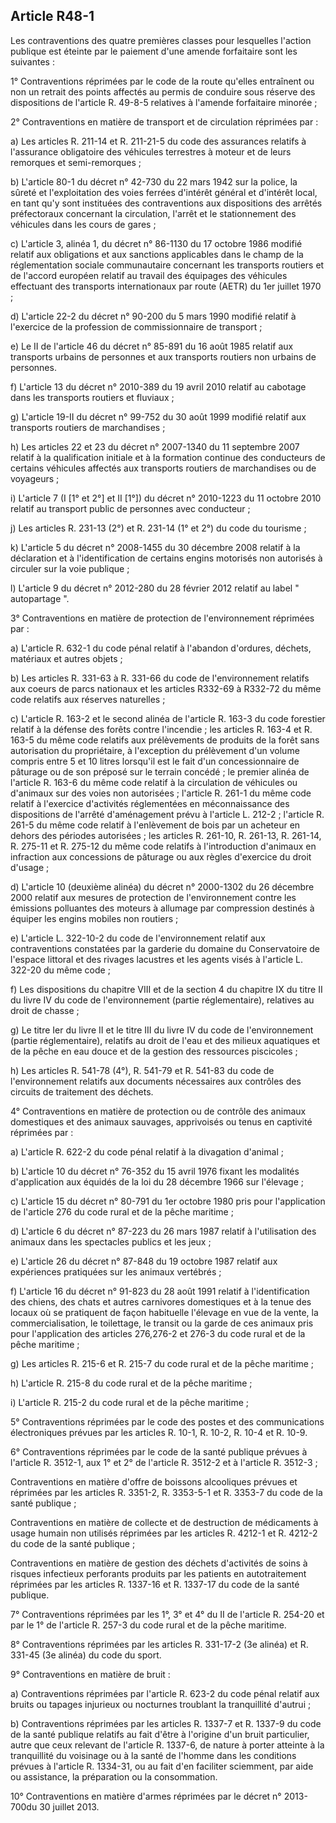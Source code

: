 Article R48-1
----
Les contraventions des quatre premières classes pour lesquelles l'action
publique est éteinte par le paiement d'une amende forfaitaire sont les suivantes
:

1° Contraventions réprimées par le code de la route qu'elles entraînent ou non
un retrait des points affectés au permis de conduire sous réserve des
dispositions de l'article R. 49-8-5 relatives à l'amende forfaitaire minorée ;

2° Contraventions en matière de transport et de circulation réprimées par :

a) Les articles R. 211-14 et R. 211-21-5 du code des assurances relatifs à
l'assurance obligatoire des véhicules terrestres à moteur et de leurs remorques
et semi-remorques ;

b) L'article 80-1 du décret n° 42-730 du 22 mars 1942 sur la police, la sûreté
et l'exploitation des voies ferrées d'intérêt général et d'intérêt local, en
tant qu'y sont instituées des contraventions aux dispositions des arrêtés
préfectoraux concernant la circulation, l'arrêt et le stationnement des
véhicules dans les cours de gares ;

c) L'article 3, alinéa 1, du décret n° 86-1130 du 17 octobre 1986 modifié
relatif aux obligations et aux sanctions applicables dans le champ de la
réglementation sociale communautaire concernant les transports routiers et de
l'accord européen relatif au travail des équipages des véhicules effectuant des
transports internationaux par route (AETR) du 1er juillet 1970 ;

d) L'article 22-2 du décret n° 90-200 du 5 mars 1990 modifié relatif à
l'exercice de la profession de commissionnaire de transport ;

e) Le II de l'article 46 du décret n° 85-891 du 16 août 1985 relatif aux
transports urbains de personnes et aux transports routiers non urbains de
personnes.

f) L'article 13 du décret n° 2010-389 du 19 avril 2010 relatif au cabotage dans
les transports routiers et fluviaux ;

g) L'article 19-II du décret n° 99-752 du 30 août 1999 modifié relatif aux
transports routiers de marchandises ;

h) Les articles 22 et 23 du décret n° 2007-1340 du 11 septembre 2007 relatif à
la qualification initiale et à la formation continue des conducteurs de certains
véhicules affectés aux transports routiers de marchandises ou de voyageurs ;

i) L'article 7 (I [1° et 2°] et II [1°]) du décret n° 2010-1223 du 11 octobre
2010 relatif au transport public de personnes avec conducteur ;

j) Les articles R. 231-13 (2°) et R. 231-14 (1° et 2°) du code du tourisme ;

k) L'article 5 du décret n° 2008-1455 du 30 décembre 2008 relatif à la
déclaration et à l'identification de certains engins motorisés non autorisés à
circuler sur la voie publique ;

l) L'article 9 du décret n° 2012-280 du 28 février 2012 relatif au label "
autopartage ".

3° Contraventions en matière de protection de l'environnement réprimées par :

a) L'article R. 632-1 du code pénal relatif à l'abandon d'ordures, déchets,
matériaux et autres objets ;

b) Les articles R. 331-63 à R. 331-66 du code de l'environnement relatifs aux
coeurs de parcs nationaux et les articles R332-69 à R332-72 du même code
relatifs aux réserves naturelles ;

c) L'article R. 163-2 et le second alinéa de l'article R. 163-3 du code
forestier relatif à la défense des forêts contre l'incendie ; les articles R.
163-4 et R. 163-5 du même code relatifs aux prélèvements de produits de la forêt
sans autorisation du propriétaire, à l'exception du prélèvement d'un volume
compris entre 5 et 10 litres lorsqu'il est le fait d'un concessionnaire de
pâturage ou de son préposé sur le terrain concédé ; le premier alinéa de
l'article R. 163-6 du même code relatif à la circulation de véhicules ou
d'animaux sur des voies non autorisées ; l'article R. 261-1 du même code relatif
à l'exercice d'activités réglementées en méconnaissance des dispositions de
l'arrêté d'aménagement prévu à l'article L. 212-2 ; l'article R. 261-5 du même
code relatif à l'enlèvement de bois par un acheteur en dehors des périodes
autorisées ; les articles R. 261-10, R. 261-13, R. 261-14, R. 275-11 et R.
275-12 du même code relatifs à l'introduction d'animaux en infraction aux
concessions de pâturage ou aux règles d'exercice du droit d'usage ;

d) L'article 10 (deuxième alinéa) du décret n° 2000-1302 du 26 décembre 2000
relatif aux mesures de protection de l'environnement contre les émissions
polluantes des moteurs à allumage par compression destinés à équiper les engins
mobiles non routiers ;

e) L'article L. 322-10-2 du code de l'environnement relatif aux contraventions
constatées par la garderie du domaine du Conservatoire de l'espace littoral et
des rivages lacustres et les agents visés à l'article L. 322-20 du même code ;

f) Les dispositions du chapitre VIII et de la section 4 du chapitre IX du titre
II du livre IV du code de l'environnement (partie réglementaire), relatives au
droit de chasse ;

g) Le titre Ier du livre II et le titre III du livre IV du code de
l'environnement (partie réglementaire), relatifs au droit de l'eau et des
milieux aquatiques et de la pêche en eau douce et de la gestion des ressources
piscicoles ;

h) Les articles R. 541-78 (4°), R. 541-79 et R. 541-83 du code de
l'environnement relatifs aux documents nécessaires aux contrôles des circuits de
traitement des déchets.

4° Contraventions en matière de protection ou de contrôle des animaux
domestiques et des animaux sauvages, apprivoisés ou tenus en captivité réprimées
par :

a) L'article R. 622-2 du code pénal relatif à la divagation d'animal ;

b) L'article 10 du décret n° 76-352 du 15 avril 1976 fixant les modalités
d'application aux équidés de la loi du 28 décembre 1966 sur l'élevage ;

c) L'article 15 du décret n° 80-791 du 1er octobre 1980 pris pour l'application
de l'article 276 du code rural et de la pêche maritime ;

d) L'article 6 du décret n° 87-223 du 26 mars 1987 relatif à l'utilisation des
animaux dans les spectacles publics et les jeux ;

e) L'article 26 du décret n° 87-848 du 19 octobre 1987 relatif aux expériences
pratiquées sur les animaux vertébrés ;

f) L'article 16 du décret n° 91-823 du 28 août 1991 relatif à l'identification
des chiens, des chats et autres carnivores domestiques et à la tenue des locaux
où se pratiquent de façon habituelle l'élevage en vue de la vente, la
commercialisation, le toilettage, le transit ou la garde de ces animaux pris
pour l'application des articles 276,276-2 et 276-3 du code rural et de la pêche
maritime ;

g) Les articles R. 215-6 et R. 215-7 du code rural et de la pêche maritime ;

h) L'article R. 215-8 du code rural et de la pêche maritime ;

i) L'article R. 215-2 du code rural et de la pêche maritime ;

5° Contraventions réprimées par le code des postes et des communications
électroniques prévues par les articles R. 10-1, R. 10-2, R. 10-4 et R. 10-9.

6° Contraventions réprimées par le code de la santé publique prévues à l'article
R. 3512-1, aux 1° et 2° de l'article R. 3512-2 et à l'article R. 3512-3 ;

Contraventions en matière d'offre de boissons alcooliques prévues et réprimées
par les articles R. 3351-2, R. 3353-5-1 et R. 3353-7 du code de la santé
publique ;

Contraventions en matière de collecte et de destruction de médicaments à usage
humain non utilisés réprimées par les articles R. 4212-1 et R. 4212-2 du code de
la santé publique ;

Contraventions en matière de gestion des déchets d'activités de soins à risques
infectieux perforants produits par les patients en autotraitement réprimées par
les articles R. 1337-16 et R. 1337-17 du code de la santé publique.

7° Contraventions réprimées par les 1°, 3° et 4° du II de l'article R. 254-20 et
par le 1° de l'article R. 257-3 du code rural et de la pêche maritime.

8° Contraventions réprimées par les articles R. 331-17-2 (3e alinéa) et R.
331-45 (3e alinéa) du code du sport.

9° Contraventions en matière de bruit :

a) Contraventions réprimées par l'article R. 623-2 du code pénal relatif aux
bruits ou tapages injurieux ou nocturnes troublant la tranquillité d'autrui ;

b) Contraventions réprimées par les articles R. 1337-7 et R. 1337-9 du code de
la santé publique relatifs au fait d'être à l'origine d'un bruit particulier,
autre que ceux relevant de l'article R. 1337-6, de nature à porter atteinte à la
tranquillité du voisinage ou à la santé de l'homme dans les conditions prévues à
l'article R. 1334-31, ou au fait d'en faciliter sciemment, par aide ou
assistance, la préparation ou la consommation.

10° Contraventions en matière d'armes réprimées par le décret n° 2013-700du 30
juillet 2013.
